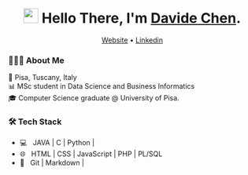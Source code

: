 <h1 align="center"><img src="https://raw.githubusercontent.com/sidbelbase/sidbelbase/master/wave.gif" width="30px"><strong> Hello There, I'm <a href="https://davidechen.it">Davide Chen</a></strong>.
</h1>
<p align="center">
  <a href="https://davidechen.it">Website</a> •
  <a href="https://www.linkedin.com/in/davide-chen/">Linkedin</a>
</p>

<h3> 👨🏻‍💻 About Me </h3>

📌 Pisa, Tuscany, Italy  
📊 MSc student in Data Science and Business Informatics    
🎓 Computer Science graduate @ University of Pisa.  

<h3>🛠 Tech Stack</h3>

- 💻 &nbsp; JAVA | C | Python |
- 🌐 &nbsp; HTML | CSS | JavaScript | PHP | PL/SQL
- 🔧 &nbsp; Git | Markdown |
